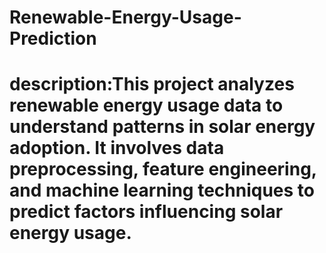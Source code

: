 # Renewable-Energy-Usage-Prediction
# description:This project analyzes renewable energy usage data to understand patterns in solar energy adoption. It involves data preprocessing, feature engineering, and machine learning techniques to predict factors influencing solar energy usage.
